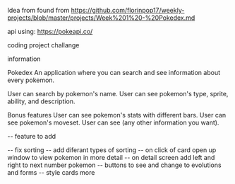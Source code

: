 Idea from found from https://github.com/florinpop17/weekly-projects/blob/master/projects/Week%201%20-%20Pokedex.md

api using: https://pokeapi.co/

coding project challange

information

Pokedex
An application where you can search and see information about every pokemon.

User can search by pokemon's name.
User can see pokemon's type, sprite, ability, and description.

Bonus features
User can see pokemon's stats with different bars.
User can see pokemon's moveset.
User can see (any other information you want).

-- feature to add

-- fix sorting
-- add diferant types of sorting
-- on click of card open up window to view pokemon in more detail
-- on detail screen add left and right to next number pokemon
-- buttons to see and change to evolutions and forms
-- style cards more
